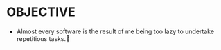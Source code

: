 # OBJECTIVE
- Almost every software is the result of me being too lazy to undertake repetitious tasks.🥇
